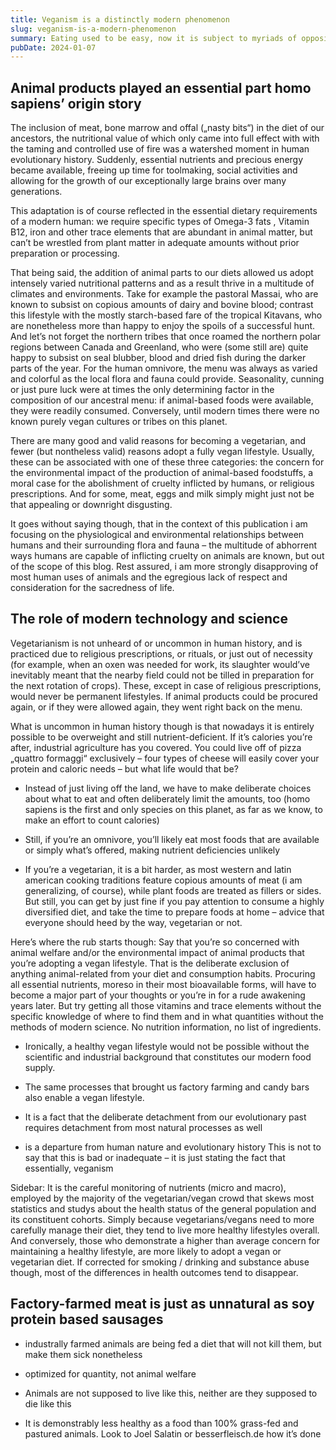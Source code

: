 ```yaml
---
title: Veganism is a distinctly modern phenomenon
slug: veganism-is-a-modern-phenomenon
summary: Eating used to be easy, now it is subject to myriads of opposing influences. We provide an alternative set of guidelines that aim to cut through the chaos.
pubDate: 2024-01-07
---
```


## Animal products played an essential part homo sapiens’ origin story

The inclusion of meat, bone marrow and offal („nasty bits“) in the diet of our ancestors, the nutritional value of which only came into full effect with with the taming and controlled use of fire was a watershed moment in human evolutionary history. Suddenly, essential nutrients and precious energy became available, freeing up time for toolmaking, social activities and allowing for the growth of our exceptionally large brains over many generations. 

This adaptation is of course reflected in the essential dietary requirements of a modern human: we require specific types of Omega-3 fats , Vitamin B12, iron and other trace elements that are abundant in animal matter, but can’t be wrestled from plant matter in adequate amounts without prior preparation or processing.

That being said, the addition of animal parts to our diets allowed us adopt intensely varied nutritional patterns and as a result thrive in a multitude of climates and environments. Take for example the pastoral Massai, who are known to subsist on copious amounts of dairy and bovine blood; contrast this lifestyle with the mostly starch-based fare of the tropical Kitavans, who are nonetheless more than happy to enjoy the spoils of a successful hunt. And let’s not forget the northern tribes that once roamed the northern polar regions between Canada and Greenland, who were (some still are) quite happy to subsist on seal blubber, blood and dried fish during the darker parts of the year. For the human omnivore, the menu was always as varied and colorful as the local flora and fauna could provide. Seasonality, cunning or just pure luck were at times the only determining factor in the composition of our ancestral menu: if animal-based foods were available, they were readily consumed. Conversely, until modern times there were no known purely vegan cultures or tribes on this planet.

There are many good and valid reasons for becoming a vegetarian, and fewer (but nontheless valid) reasons adopt a fully vegan lifestyle. Usually, these can be associated with one of these three categories: the concern for the environmental impact of the production of animal-based foodstuffs, a moral case for the abolishment of cruelty inflicted by humans, or religious prescriptions. And for some, meat, eggs and milk simply might just not be that appealing or downright disgusting.

It goes without saying though, that in the context of this publication i am focusing on the physiological and environmental relationships between humans and their surrounding flora and fauna – the multitude of abhorrent ways humans are capable of inflicting cruelty on animals are known, but out of the scope of this blog. Rest assured, i am more strongly disapproving of most human uses of animals and the egregious lack of respect and consideration for the sacredness of life.

## The role of modern technology and science

Vegetarianism is not unheard of or uncommon in human history, and is practiced due to religious prescriptions, or rituals, or just out of necessity (for example, when an oxen was needed for work, its slaughter would’ve inevitably meant that the nearby field could not be tilled in preparation for the next rotation of crops). These, except in case of religious prescriptions, would never be permanent lifestyles. If animal products could be procured again, or if they were allowed again, they went right back on the menu.

What is uncommon in human history though is that nowadays it is entirely possible to be overweight and still nutrient-deficient. If it’s calories you’re after, industrial agriculture has you covered. You could live off of pizza „quattro formaggi“ exclusively – four types of cheese will easily cover your protein and caloric needs – but what life would that be? 

* Instead of just living off the land, we have to make deliberate choices about what to eat and often deliberately limit the amounts, too (homo sapiens is the first and only species on this planet, as far as we know, to make an effort to count calories)

* Still, if you’re an omnivore, you’ll likely eat most foods that are available or simply what’s offered, making nutrient deficiencies unlikely

* If you’re a vegetarian, it is a bit harder, as most western and latin american cooking traditions feature copious amounts of meat (i am generalizing, of course), while plant foods are treated as fillers or sides. But still, you can get by just fine if you pay attention to consume a highly diversified diet, and take the time to prepare foods at home – advice that everyone should heed by the way, vegetarian or not.

Here’s where the rub starts though: Say that you’re so concerned with animal welfare and/or the environmental impact of animal products that you’re adopting a vegan lifestyle. 
That is the deliberate exclusion of anything animal-related from your diet and consumption habits.
Procuring all essential nutrients, moreso in their most bioavailable forms, will have to become a major part of your thoughts or you’re in for a rude awakening years later. But try getting all those vitamins and trace elements without the specific knowledge of where to find them and in what quantities without the methods of modern science. No nutrition information, no list of ingredients.

* Ironically, a healthy vegan lifestyle would not be possible without the scientific and industrial background that constitutes our modern food supply.

* The same processes that brought us factory farming and candy bars also enable a vegan lifestyle.

* It is a fact that the deliberate detachment from our evolutionary past requires detachment from most natural processes as well

* is a departure from human nature and evolutionary history
This is not to say that this is bad or inadequate – it is just stating the fact that essentially, veganism 


Sidebar: It is the careful monitoring of nutrients (micro and macro), employed by the majority of the vegetarian/vegan crowd that skews most statistics and studys about the health status of the general population and its constituent cohorts. Simply because vegetarians/vegans need to more carefully manage their diet, they tend to live more healthy lifestyles overall. And conversely, those who demonstrate a higher than average concern for maintaining a healthy lifestyle,  are more likely to adopt a vegan or vegetarian diet. 
If corrected for smoking / drinking and substance abuse though, most of the differences in health outcomes tend to disappear.


## Factory-farmed meat is just as unnatural as soy protein based sausages

* industrally farmed animals are being fed a diet that will not kill them, but make them sick nonetheless
* optimized for quantity, not animal welfare

* Animals are not supposed to live like this, neither are they supposed to die like this

* It is demonstrably less healthy as a food than 100% grass-fed and pastured animals. Look to Joel Salatin or besserfleisch.de how it’s done

